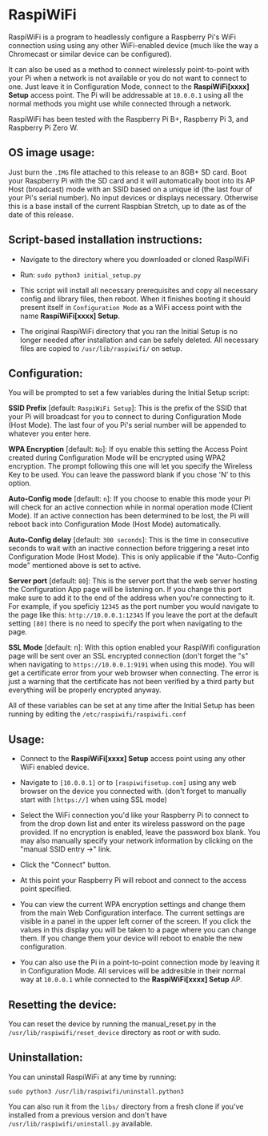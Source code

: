 # RaspiWiFi

RaspiWiFi is a program to headlessly configure a Raspberry Pi's WiFi connection using using any other WiFi-enabled device (much like the way a Chromecast or similar device can be configured).

It can also be used as a method to connect wirelessly point-to-point with your Pi when a network is not available or you do not want to connect to one. Just leave it in Configuration Mode, connect to the **RaspiWiFi[xxxx] Setup** access point. The Pi will be addressable at `10.0.0.1` using all the normal methods you might use while connected through a network.

RaspiWiFi has been tested with the Raspberry Pi B+, Raspberry Pi 3, and Raspberry Pi Zero W.

## OS image usage:

Just burn the `.IMG` file attached to this release to an 8GB+ SD card. Boot your Raspberry Pi with the SD card and it will automatically boot into its AP Host (broadcast) mode with an SSID based on a unique id (the last four of your Pi's serial number). No input devices or displays necessary. Otherwise this is a base install of the current Raspbian Stretch, up to date as of the date of
this release.


## Script-based installation instructions:

- Navigate to the directory where you downloaded or cloned RaspiWiFi
- Run:
      ```sudo python3 initial_setup.py```

- This script will install all necessary prerequisites and copy all necessary config and library files, then reboot. When it finishes booting it should present itself in `Configuration Mode` as a WiFi access point with the name **RaspiWiFi[xxxx] Setup**.

- The original RaspiWiFi directory that you ran the Initial Setup is no longer needed after installation and can be safely deleted. All necessary files are copied to `/usr/lib/raspiwifi/` on setup.

## Configuration:

You will be prompted to set a few variables during the Initial Setup script:

**SSID Prefix** [default: `RaspiWiFi Setup`]: This is the prefix of the SSID that your Pi will broadcast for you to connect to during Configuration Mode (Host Mode). The last four of you Pi's serial number will be appended to whatever you enter here.

**WPA Encryption** [default: `No`]: If oyu enable this setting the Access Point created during Configuration Mode will be encrypted using WPA2 encryption. The prompt following this one will let you specify the Wireless Key to be used. You can leave the password blank if you chose 'N' to this option. 

**Auto-Config mode** [default: `n`]: If you choose to enable this mode your Pi will check for an active connection while in normal operation mode (Client Mode). If an active connection has been determined to be lost, the Pi will reboot back into Configuration Mode (Host Mode) automatically.

**Auto-Config delay** [default: `300 seconds`]: This is the time in consecutive seconds to wait with an inactive connection before triggering a reset into Configuration Mode (Host Mode). This is only applicable if the "Auto-Config mode" mentioned above is set to active.

**Server port** [default: `80`]: This is the server port that the web server hosting the Configuration App page will be listening on. If you change this port make sure to add it to the end of the address when you're connecting to it. For example, if you speficiy `12345` as the port number you would navigate to the page like this: `http://10.0.0.1:12345` If you leave the port at the default setting `[80]` there is no need to specify the port when navigating to the page.

**SSL Mode** [default: n]: With this option enabled your RaspiWifi configuration page will be sent over an SSL encrypted connection (don't forget the "s" when navigating to `https://10.0.0.1:9191` when using this mode). You will get a certificate error from your web browser when connecting. The error is just a warning that the certificate has not been verified by a third party but everything will be properly encrypted anyway.

All of these variables can be set at any time after the Initial Setup has been running by editing the `/etc/raspiwifi/raspiwifi.conf`


## Usage:

- Connect to the **RaspiWiFi[xxxx] Setup** access point using any other WiFi enabled device.

- Navigate to `[10.0.0.1]` or to `[raspiwifisetup.com]` using any web browser on the device you connected with. (don't forget to manually start with `[https://]` when using SSL mode)

- Select the WiFi connection you'd like your Raspberry Pi to connect to from the drop down list and enter its wireless password on the page provided. If no encryption is enabled, leave the password box blank. You may also manually specify your network information by clicking on the "manual SSID entry ->" link.

- Click the "Connect" button.

- At this point your Raspberry Pi will reboot and connect to the access point specified.

- You can view the current WPA encryption settings and change them from the main Web Configuration interface. The current settings are visible in a panel in the upper left corner of the screen. If you click the values in this display you will be taken to a page where you can change them. If you change them your device will reboot to enable the new configuration. 

- You can also use the Pi in a point-to-point connection mode by leaving it in Configuration Mode. All services will be addresible in their normal way at `10.0.0.1` while connected to the **RaspiWiFi[xxxx] Setup** AP.


## Resetting the device:

You can reset the device by running the manual_reset.py in the `/usr/lib/raspiwifi/reset_device` directory as root or with sudo.


## Uninstallation:

You can uninstall RaspiWiFi at any time by running:
   
```sudo python3 /usr/lib/raspiwifi/uninstall.python3```

You can also run it from the `libs/` directory from a fresh clone if you've installed from a previous version and don't have `/usr/lib/raspiwifi/uninstall.py` available.